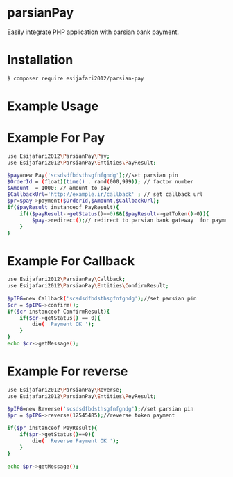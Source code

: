 # parsianPay
Easily integrate PHP application with parsian bank payment.

# Installation
``` bash
$ composer require esijafari2012/parsian-pay
```

# Example Usage
# Example For Pay

``` bash
use Esijafari2012\ParsianPay\Pay;
use Esijafari2012\ParsianPay\Entities\PayResult;

$pay=new Pay('scsdsdfbdsthsgfnfgndg');//set parsian pin
$OrderId = (float)(time() . rand(000,999)); // factor number
$Amount  = 1000; // amount to pay
$CallbackUrl='http://example.ir/callback' ; // set callback url
$pr=$pay->payment($OrderId,$Amount,$CallbackUrl);
if($payResult instanceof PayResult){
    if(($payResult->getStatus()==0)&&($payResult->getToken()>0)){
        $pay->redirect();// redirect to parsian bank gateway  for payment  
    }
}
```

# Example For Callback
``` bash
use Esijafari2012\ParsianPay\Callback;
use Esijafari2012\ParsianPay\Entities\ConfirmResult;
  
$pIPG=new Callback('scsdsdfbdsthsgfnfgndg');//set parsian pin
$cr = $pIPG->confirm();
if($cr instanceof ConfirmResult){
    if($cr->getStatus() == 0){
        die(' Payment OK ');
    }
}
echo $cr->getMessage();
```


# Example For reverse
``` bash
use Esijafari2012\ParsianPay\Reverse;
use Esijafari2012\ParsianPay\Entities\PeyResult;

$pIPG=new Reverse('scsdsdfbdsthsgfnfgndg');//set parsian pin
$pr = $pIPG->reverse(12545485);//reverse token payment
 
if($pr instanceof PeyResult){
    if($pr->getStatus()==0){
        die(' Reverse Payment OK ');
    }
}

echo $pr->getMessage();
```
